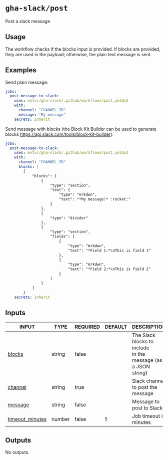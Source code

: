 # `gha-slack/post`

Post a slack message

## Usage

The workflow checks if the blocks input is provided. If blocks are provided, they are used in the payload; otherwise, the plain text message is sent.

## Examples

Send plain message:

```yml
jobs:
  post-message-to-slack:
    uses: entur/gha-slack/.github/workflows/post.yml@v2
    with:
      channel: "CHANNEL_ID"
      message: "My message"
    secrets: inherit
```

Send message with blocks (the Block Kit Builder can be used to generate blocks https://api.slack.com/tools/block-kit-builder):

```yml
jobs:
  post-message-to-slack:
    uses: entur/gha-slack/.github/workflows/post.yml@v2
    with:
      channel: "CHANNEL_ID"
      blocks: |
        {
         	"blocks": [
          		{
         			"type": "section",
         			"text": {
          				"type": "mrkdwn",
          				"text": "*My message!* :rocket:"
         			}
          		},
          		{
         			"type": "divider"
          		},
          		{
         			"type": "section",
         			"fields": [
          				{
         					"type": "mrkdwn",
         					"text": "*Field 1:*\nThis is field 1"
          				},
          				{
         					"type": "mrkdwn",
         					"text": "*Field 2:*\nThis is field 2"
          				}
         			]
          		}
         	]
        }
    secrets: inherit
```

## Inputs

<!-- AUTO-DOC-INPUT:START - Do not remove or modify this section -->

|                                     INPUT                                     |  TYPE  | REQUIRED | DEFAULT |                            DESCRIPTION                             |
|-------------------------------------------------------------------------------|--------|----------|---------|--------------------------------------------------------------------|
|              <a name="input_blocks"></a>[blocks](#input_blocks)               | string |  false   |         | The Slack blocks to include <br>in the message (as a JSON string)  |
|             <a name="input_channel"></a>[channel](#input_channel)             | string |   true   |         |               Slack channel to post the <br>message                |
|             <a name="input_message"></a>[message](#input_message)             | string |  false   |         |                      Message to post to Slack                      |
| <a name="input_timeout_minutes"></a>[timeout_minutes](#input_timeout_minutes) | number |  false   |   `5`   |                       Job timeout in minutes                       |

<!-- AUTO-DOC-INPUT:END -->

## Outputs

<!-- AUTO-DOC-OUTPUT:START - Do not remove or modify this section -->
No outputs.
<!-- AUTO-DOC-OUTPUT:END -->
